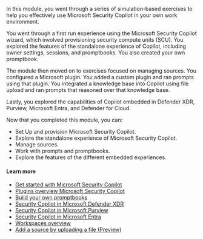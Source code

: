 
In this module, you went through a series of simulation-based exercises to help you effectively use Microsoft Security Copilot in your own work environment.

You went through a first run experience using the Microsoft Security Copilot wizard, which involved provisioning security compute units (SCU). You explored the features of the standalone experience of Copilot, including owner settings, sessions, and promptbooks. You also created your own promptbook.

The module then moved on to exercises focused on managing sources. You configured a Microsoft plugin. You added a custom plugin and ran prompts using that plugin. You integrated a knowledge base into Copilot using file upload and ran prompts that reasoned over that knowledge base.

Lastly, you explored the capabilities of Copilot embedded in Defender XDR, Purview, Microsoft Entra, and Defender for Cloud.

Now that you completed this module, you can:

- Set Up and provision Microsoft Security Copilot.
- Explore the standalone experience of Microsoft Security Copilot.
- Manage sources.
- Work with prompts and promptbooks.
- Explore the features of the different embedded experiences.

#### Learn more

- [Get started with Microsoft Security Copilot](/copilot/security/get-started-security-copilot)
- [Plugins overview Microsoft Security Copilot](/copilot/security/plugin-overview)
- [Build your own promptbooks](/copilot/security/build-promptbooks)
- [Security Copilot in Microsoft Defender XDR](/microsoft-365/security/defender/security-copilot-in-microsoft-365-defender)
- [Security Copilot in Microsoft Purview](/purview/copilot-in-purview-overview)
- [Security Copilot in Microsoft Entra](/entra/fundamentals/copilot-security-entra)
- [Workspaces overview](/copilot/security/workspaces-overview)
- [Add a source by uploading a file (Preview)](/copilot/security/upload-file)
